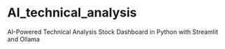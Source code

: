 # AI_technical_analysis
AI-Powered Technical Analysis Stock Dashboard in Python with Streamlit and Ollama
